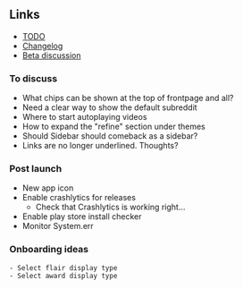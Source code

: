 ## Links

- [TODO](https://todo.syncforreddit.com)
- [Changelog](https://todo.syncforreddit.com/changelog)
- [Beta discussion](https://todo.syncforreddit.com/discussion)


### To discuss
- What chips can be shown at the top of frontpage and all?
- Need a clear way to show the default subreddit
- Where to start autoplaying videos
- How to expand the "refine" section under themes
- Should Sidebar should comeback as a sidebar?
- Links are no longer underlined. Thoughts?

### Post launch
- New app icon
- Enable crashlytics for releases
	- Check that Crashlytics is working right...
- Enable play store install checker 
- Monitor System.err

### Onboarding ideas
	- Select flair display type
	- Select award display type